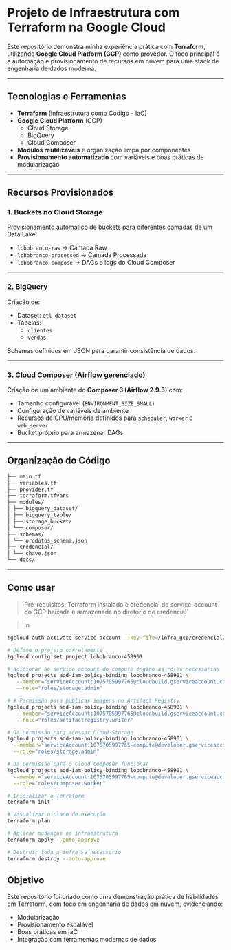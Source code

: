 # Projeto de Infraestrutura com Terraform na Google Cloud

Este repositório demonstra minha experiência prática com **Terraform**, utilizando **Google Cloud Platform (GCP)** como provedor. O foco principal é a automação e provisionamento de recursos em nuvem para uma stack de engenharia de dados moderna.

---

## Tecnologias e Ferramentas

- **Terraform** (Infraestrutura como Código - IaC)
- **Google Cloud Platform** (GCP)
  - Cloud Storage
  - BigQuery
  - Cloud Composer
- **Módulos reutilizáveis** e organização limpa por componentes
- **Provisionamento automatizado** com variáveis e boas práticas de modularização

---

## Recursos Provisionados

### 1. **Buckets no Cloud Storage**
Provisionamento automático de buckets para diferentes camadas de um Data Lake:

- `lobobranco-raw` → Camada Raw
- `lobobranco-processed` → Camada Processada
- `lobobranco-compose` → DAGs e logs do Cloud Composer

---

### 2. **BigQuery**
Criação de:

- Dataset: `etl_dataset`
- Tabelas:
  - `clientes`
  - `vendas`
  
Schemas definidos em JSON para garantir consistência de dados.

---

### 3. **Cloud Composer (Airflow gerenciado)**
Criação de um ambiente do **Composer 3 (Airflow 2.9.3)** com:

- Tamanho configurável (`ENVIRONMENT_SIZE_SMALL`)
- Configuração de variáveis de ambiente
- Recursos de CPU/memória definidos para `scheduler`, `worker` e `web_server`
- Bucket próprio para armazenar DAGs

---

## Organização do Código

```bash
├── main.tf
├── variables.tf
├── provider.tf
├── terraform.tfvars
├── modules/
│ ├── bigquery_dataset/
│ ├── bigquery_table/
│ ├── storage_bucket/
│ └── composer/
├── schemas/
│ └── orodutos_schema.json
├── credencial/
│ └── chave.json
└── docs/
```
---
## Como usar

> Pré-requisitos: Terraform instalado e credencial do service-account do GCP baixada e armazenada no diretorio de credencial`

> In
```bash
!gcloud auth activate-service-account --key-file=/infra_gcp/credencial/lobobranco-458901-2d6bc0756f93.json

# Define o projeto corretamente
!gcloud config set project lobobranco-458901

# adicionar ao service account do compute engine as roles necessarias
!gcloud projects add-iam-policy-binding lobobranco-458901 \
   --member="serviceAccount:1075705997765@cloudbuild.gserviceaccount.com" \
   --role="roles/storage.admin"

# # Permissão para publicar imagens no Artifact Registry
!gcloud projects add-iam-policy-binding lobobranco-458901 \
   --member="serviceAccount:1075705997765@cloudbuild.gserviceaccount.com" \
   --role="roles/artifactregistry.writer"

# Dá permissão para acessar Cloud Storage
!gcloud projects add-iam-policy-binding lobobranco-458901 \
  --member="serviceAccount:1075705997765-compute@developer.gserviceaccount.com" \
  --role="roles/storage.admin"

# Dá permissão para o Cloud Composer funcionar
!gcloud projects add-iam-policy-binding lobobranco-458901 \
  --member="serviceAccount:1075705997765-compute@developer.gserviceaccount.com" \
  --role="roles/composer.worker"
```


```bash
# Inicializar o Terraform
terraform init

# Visualizar o plano de execução
terraform plan

# Aplicar mudanças na infraestrutura
terraform apply --auto-approve

# Destruir toda a infra se necessario
terraform destroy --auto-approve
```

## Objetivo

Este repositório foi criado como uma demonstração prática de habilidades em Terraform, com foco em engenharia de dados em nuvem, evidenciando:

- Modularização
- Provisionamento escalável
- Boas práticas em IaC
- Integração com ferramentas modernas de dados